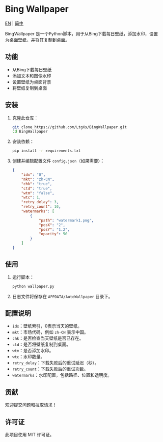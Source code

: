 # Bing Wallpaper

[EN](README.md) | [简中](README_zh-CN.md)

BingWallpaper 是一个Python脚本，用于从Bing下载每日壁纸，添加水印，设置为桌面壁纸，并将其复制到桌面。

## 功能

- 从Bing下载每日壁纸
- 添加文本和图像水印
- 设置壁纸为桌面背景
- 将壁纸复制到桌面

## 安装

1. 克隆此仓库：

   ```bash
   git clone https://github.com/LtgXs/BingWallpaper.git
   cd BingWallpaper
   ```
2. 安装依赖：

   ```bash
   pip install -r requirements.txt
   ```
3. 创建并编辑配置文件 `config.json`（如果需要）：

   ```json
   {
       "idx": "0",
       "mkt": "zh-CN",
       "chk": "true",
       "ctd": "true",
       "wtm": "false",
       "wtc": 1,
       "retry_delay": 3,
       "retry_count": 10,
       "watermarks": [
           {
               "path": "watermark1.png",
               "posX": "2",
               "posY": "1.2",
               "opacity": 50 
           }
       ]
   }
   ```

## 使用

1. 运行脚本：

   ```bash
   python wallpaper.py
   ```
2. 日志文件将保存在 `APPDATA/AutoWallpaper` 目录下。

## 配置说明

- `idx`：壁纸索引，0表示当天的壁纸。
- `mkt`：市场代码，例如 `zh-CN` 表示中国。
- `chk`：是否检查当天壁纸是否已存在。
- `ctd`：是否将壁纸复制到桌面。
- `wtm`：是否添加水印。
- `wtc`：水印数量。
- `retry_delay`：下载失败后的重试延迟（秒）。
- `retry_count`：下载失败后的重试次数。
- `watermarks`：水印配置，包括路径、位置和透明度。

## 贡献

欢迎提交问题和拉取请求！

## 许可证

此项目使用 MIT 许可证。
